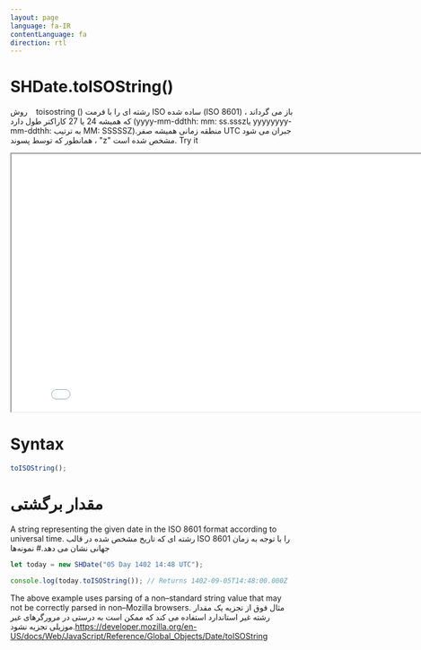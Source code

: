 ```yaml
---
layout: page
language: fa-IR
contentLanguage: fa
direction: rtl
---
```


# SHDate.toISOString()

روش <code dir = "ltr"> </code> toisostring () رشته ای را با فرمت ISO ساده شده (ISO 8601) باز می گرداند ، که همیشه 24 یا 27 کاراکتر طول دارد (yyyy-mm-ddthh: mm: ss.ssszیا yyyyyyyy-mm-ddthh: به ترتیب MM: SSSSSZ).منطقه زمانی همیشه صفر UTC جبران می شود ، همانطور که توسط پسوند "z" مشخص شده است.
Try it

<iframe style="width: 830px; height: 460px;" src="/SHDateTime-js/examples/live.html?function=toISOString" title="MDN Web Docs Interactive Example" loading="lazy"></iframe>
<br/>

# Syntax

```js
toISOString();
```

# مقدار برگشتی

A string representing the given date in the ISO 8601 format according to universal time.
رشته ای که تاریخ مشخص شده در قالب ISO 8601 را با توجه به زمان جهانی نشان می دهد.# نمونه‌ها

```js
let today = new SHDate("05 Day 1402 14:48 UTC");

console.log(today.toISOString()); // Returns 1402-09-05T14:48:00.000Z
```

The above example uses parsing of a non–standard string value that may not be correctly parsed in non–Mozilla browsers.
مثال فوق از تجزیه یک مقدار رشته غیر استاندارد استفاده می کند که ممکن است به درستی در مرورگرهای غیر موزیلی تجزیه نشود.https://developer.mozilla.org/en-US/docs/Web/JavaScript/Reference/Global_Objects/Date/toISOString
